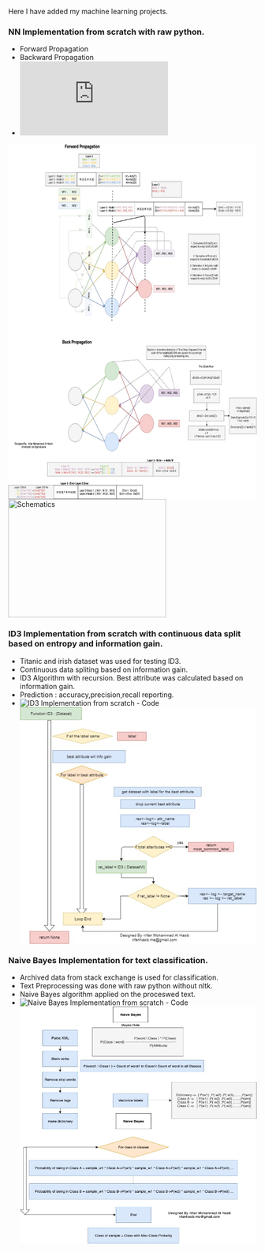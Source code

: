 Here I have added my machine learning projects.

### NN Implementation from scratch with raw python.
* Forward Propagation
* Backward Propagation
* ![NN Implementation from scratch - Code ](https://github.com/irfanhasib0/Machine-Learning/blob/master/Machine_Learning_Algo_From_Scratch/ID3_with_continuous_feature_support_exp.py)

<img src="https://github.com/irfanhasib0/Machine-Learning/blob/master/Algorihms/NN.jpg" align="center"
     title="Size Limit logo by Anton Lovchikov" width="1080" height="720">
<img src="https://github.com/irfanhasib0/Machine-Learning/blob/master/Results/xor_Ann.jpg" align="center"
     title="Schematics" width="320" height="240">


### ID3 Implementation from scratch with continuous data split based on entropy and information gain.
* Titanic and irish dataset was used for testing ID3.
* Continuous data spliting based on information gain.
* ID3 Algorithm with recursion. Best attribute was calculated based on information gain.
* Prediction : accuracy,precision,recall reporting.
* ![ID3 Implementation from scratch - Code ](https://github.com/irfanhasib0/Machine-Learning/blob/master/Machine_Learning_Algo_From_Scratch/ANN_From_Scratch_modular_class.ipynb)
<img src="https://github.com/irfanhasib0/Machine-Learning/blob/master/Algorihms/ID3.jpg" align="center"
     title="Schematics" width="640" height="480">


### Naive Bayes Implementation for text classification.
* Archived data from stack exchange is used for classification.
* Text Preprocessing was done with raw python without nltk.
* Naive Bayes algorithm applied on the proceswed text.
* ![Naive Bayes Implementation from scratch - Code ](https://github.com/irfanhasib0/Machine-Learning/blob/master/Machine_Learning_Algo_From_Scratch/Naive_Bayes_Stack_Exchange.ipynb)
<img src="https://github.com/irfanhasib0/Machine-Learning/blob/master/Algorihms/Naive Bayes.jpg" align="center"
     title="Schematics" width="640" height="480">

